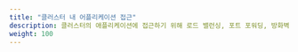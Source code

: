 ```yaml
---
title: "클러스터 내 어플리케이션 접근"
description: 클러스터의 애플리케이션에 접근하기 위해 로드 밸런싱, 포트 포워딩, 방화벽 설정 또는 DNS 구성을 설정한다.
weight: 100
---
```


